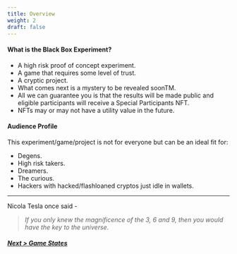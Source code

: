 ```yaml
---
title: Overview
weight: 2
draft: false
---
```


#### What is the Black Box Experiment?

* A high risk proof of concept experiment.
* A game that requires some level of trust.
* A cryptic project.
* What comes next is a mystery to be revealed soonTM.
* All we can guarantee you is that the results will be made public and eligible participants will receive a Special Participants NFT.
* NFTs may or may not have a utility value in the future.

#### Audience Profile
This experiment/game/project is not for everyone but can be an ideal fit for:

* Degens.
* High risk takers.
* Dreamers.
* The curious.
* Hackers with hacked/flashloaned cryptos just idle in wallets.
-----------

Nicola Tesla once said -
> _If you only knew the magnificence of the 3, 6 and 9, then you would have the key to the universe._

##### [Next > Game States](#states)